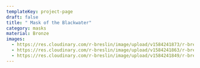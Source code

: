 ```yaml
---
templateKey: project-page
draft: false
title: " Mask of the Blackwater"
category: masks
material: Bronze
images:
  - https://res.cloudinary.com/r-breslin/image/upload/v1584241873/r-breslin-cloudinary/WORK/MASKS/the-blackwater/the-blackwater_the-blackwater-01_yidnov.png
  - https://res.cloudinary.com/r-breslin/image/upload/v1584241863/r-breslin-cloudinary/WORK/MASKS/the-blackwater/the-blackwater_the-blackwater-03_zryjqd.png
  - https://res.cloudinary.com/r-breslin/image/upload/v1584241849/r-breslin-cloudinary/WORK/MASKS/the-blackwater/the-blackwater_the-blackwater-02_afbwls.png
---
```

